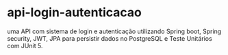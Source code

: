 # api-login-autenticacao

uma API com sistema de login e autenticação utilizando Spring boot, Spring security, JWT, JPA para persistir dados no PostgreSQL e Teste Unitários com JUnit 5.
